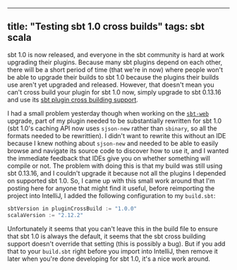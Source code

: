 
---
title: "Testing sbt 1.0 cross builds"
tags: sbt scala
---

sbt 1.0 is now released, and everyone in the sbt community is hard at work upgrading their plugins. Because many sbt plugins depend on each other, there will be a short period of time (that we're in now) where people won't be able to upgrade their builds to sbt 1.0 because the plugins their builds use aren't yet upgraded and released. However, that doesn't mean you can't cross build your plugin for sbt 1.0 now, simply upgrade to sbt 0.13.16 and use its [sbt plugin cross building support](http://www.scala-sbt.org/0.13/docs/sbt-0.13-Tech-Previews.html#sbt-cross-building).

I had a small problem yesterday though when working on the [`sbt-web`](https://github.com/sbt/sbt-web/pull/158) upgrade, part of my plugin needed to be substantially rewritten for sbt 1.0 (sbt 1.0's caching API now uses `sjson-new` rather than `sbinary`, so all the formats needed to be rewrittien). I didn't want to rewrite this without an IDE because I knew nothing about `sjson-new` and needed to be able to easily browse and navigate its source code to discover how to use it, and I wanted the immediate feedback that IDEs give you on whether something will compile or not. The problem with doing this is that my build was still using sbt 0.13.16, and I couldn't upgrade it because not all the plugins I depended on supported sbt 1.0. So, I came up with this small work around that I'm posting here for anyone that might find it useful, before reimporting the project into IntelliJ, I added the following configuration to my `build.sbt`:

```scala
sbtVersion in pluginCrossBuild := "1.0.0"
scalaVersion := "2.12.2"
```

Unfortunately it seems that you can't leave this in the build file to ensure that sbt 1.0 is always the default, it seems that the sbt cross building support doesn't override that setting (this is possibly a bug). But if you add that to your `build.sbt` right before you import into IntelliJ, then remove it later when you're done developing for sbt 1.0, it's a nice work around.

